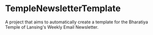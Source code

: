 # TempleNewsletterTemplate
A project that aims to automatically create a template for the Bharatiya Temple of Lansing's Weekly Email Newsletter.

